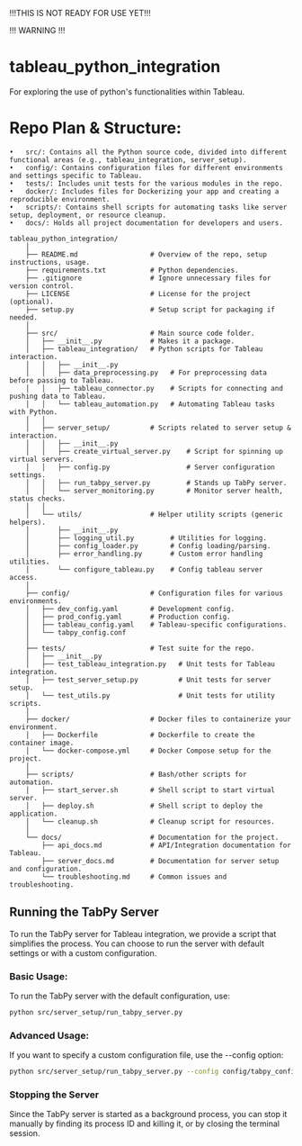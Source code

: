 !!!THIS IS NOT READY FOR USE YET!!!

!!! WARNING !!!

# tableau_python_integration
For exploring the use of python's functionalities within Tableau.

# Repo Plan & Structure: 
	•	src/: Contains all the Python source code, divided into different functional areas (e.g., tableau_integration, server_setup).
	•	config/: Contains configuration files for different environments and settings specific to Tableau.
	•	tests/: Includes unit tests for the various modules in the repo.
	•	docker/: Includes files for Dockerizing your app and creating a reproducible environment.
	•	scripts/: Contains shell scripts for automating tasks like server setup, deployment, or resource cleanup.
	•	docs/: Holds all project documentation for developers and users.

```
tableau_python_integration/
	│
	├── README.md                  # Overview of the repo, setup instructions, usage.
	├── requirements.txt           # Python dependencies.
	├── .gitignore                 # Ignore unnecessary files for version control.
	├── LICENSE                    # License for the project (optional).
	├── setup.py                   # Setup script for packaging if needed.
	│
	├── src/                       # Main source code folder.
	│   ├── __init__.py            # Makes it a package.
	│   ├── tableau_integration/   # Python scripts for Tableau interaction.
	│   │   ├── __init__.py
	│   │   ├── data_preprocessing.py   # For preprocessing data before passing to Tableau.
	│   │   ├── tableau_connector.py    # Scripts for connecting and pushing data to Tableau.
	│   │   └── tableau_automation.py   # Automating Tableau tasks with Python.
	│   │
	│   ├── server_setup/          # Scripts related to server setup & interaction.
	│   │   ├── __init__.py
	│   │   ├── create_virtual_server.py 	# Script for spinning up virtual servers.
	│   │   ├── config.py              		# Server configuration settings.
	│   │   ├── run_tabpy_server.py         # Stands up TabPy server.
	│   │   └── server_monitoring.py    	# Monitor server health, status checks.
	│   │
	│   └── utils/                 # Helper utility scripts (generic helpers).
	│       ├── __init__.py
	│       ├── logging_util.py        	# Utilities for logging.
	│       ├── config_loader.py       	# Config loading/parsing.
	│       ├── error_handling.py      	# Custom error handling utilities.
	│       └── configure_tableau.py	# Config tableau server access.
	│
	├── config/                    # Configuration files for various environments.
	│   ├── dev_config.yaml        # Development config.
	│   ├── prod_config.yaml       # Production config.
	│   ├── tableau_config.yaml    # Tableau-specific configurations.
	│   └── tabpy_config.conf
	│
	├── tests/                     # Test suite for the repo.
	│   ├── __init__.py
	│   ├── test_tableau_integration.py   # Unit tests for Tableau integration.
	│   ├── test_server_setup.py          # Unit tests for server setup.
	│   └── test_utils.py                 # Unit tests for utility scripts.
	│
	├── docker/                    # Docker files to containerize your environment.
	│   ├── Dockerfile             # Dockerfile to create the container image.
	│   └── docker-compose.yml     # Docker Compose setup for the project.
	│
	├── scripts/                   # Bash/other scripts for automation.
	│   ├── start_server.sh        # Shell script to start virtual server.
	│   ├── deploy.sh              # Shell script to deploy the application.
	│   └── cleanup.sh             # Cleanup script for resources.
	│
	└── docs/                      # Documentation for the project.
		├── api_docs.md            # API/Integration documentation for Tableau.
		├── server_docs.md         # Documentation for server setup and configuration.
		└── troubleshooting.md     # Common issues and troubleshooting.
```


## Running the TabPy Server
To run the TabPy server for Tableau integration, we provide a script that simplifies the process. You can choose to run the server with default settings or with a custom configuration.

### Basic Usage:
To run the TabPy server with the default configuration, use:
```bash
python src/server_setup/run_tabpy_server.py
```

### Advanced Usage:
If you want to specify a custom configuration file, use the --config option:
```bash
python src/server_setup/run_tabpy_server.py --config config/tabpy_config.conf
```

### Stopping the Server
Since the TabPy server is started as a background process, you can stop it manually by finding its process ID and killing it, or by closing the terminal session.